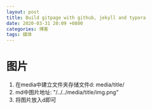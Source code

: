 ```yaml
---
layout: post
title: Build gitpage with github, jekyll and typora
date: 2020-03-31 20:09 +0800
categories: 博客
tags: 媒体
---
```


# 图片
1. 在media中建立文件夹存储文件d: media/title/
2. md中图片地址: "/../../media/title/img.png"
3. 将图片放入d即可

